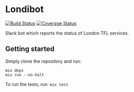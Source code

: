 # Londibot

[![Build Status](https://travis-ci.org/Manzanit0/londibot.svg?branch=master)](https://travis-ci.org/Manzanit0/londibot)
[![Coverage Status](https://coveralls.io/repos/github/Manzanit0/londibot/badge.svg?branch=master)](https://coveralls.io/github/Manzanit0/londibot?branch=master)

Slack bot which reports the status of London TFL services.

## Getting started

Simply clone the repository and run:

```
mix deps
mix run --no-halt
```

To run the tests, run: `mix test`.
